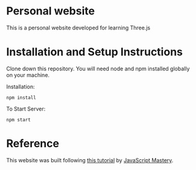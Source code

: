 # Personal website

This is a personal website developed for learning Three.js

# Installation and Setup Instructions

Clone down this repository. You will need node and npm installed globally on your machine.

Installation:

`npm install`

To Start Server:

`npm start`

# Reference

This website was built following [this tutorial](https://www.youtube.com/watch?v=FkowOdMjvYo) by [JavaScript Mastery](https://www.youtube.com/@javascriptmastery).
